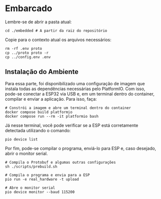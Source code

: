 # Embarcado

Lembre-se de abrir a pasta atual:

```shell
cd ./embedded # A partir da raiz do repositório
```

Copie para o contexto atual os arquivos necessários:

```shell
rm -rf .env proto
cp ../proto proto -r
cp ../config.env .env
```

## Instalação do Ambiente

Para essa parte, foi disponibilizado uma configuração de imagem que instala todas as dependências necessárias pelo PlatformIO. Com isso, pode-se conectar a ESP32 via USB e, em um terminal dentro do container, compilar e enviar a aplicação. Para isso, faça:

```shell
# Constrói a imagem e abre um terminal dentro do container
docker compose build platformio
docker compose run --rm -it platformio bash
```

Já nesse terminal, você pode verificar se a ESP está corretamente detectada utilizando o comando:

```shell
pio device list
```

Por fim, pode-se compilar o programa, enviá-lo para ESP e, caso desejado, abrir o monitor serial.

```shell
# Compila o Protobuf e algumas outras configurações
sh ./scripts/prebuild.sh

# Compila o programa e envia para a ESP
pio run -e real_hardware -t upload

# Abre o monitor serial
pio device monitor --baud 115200
```
